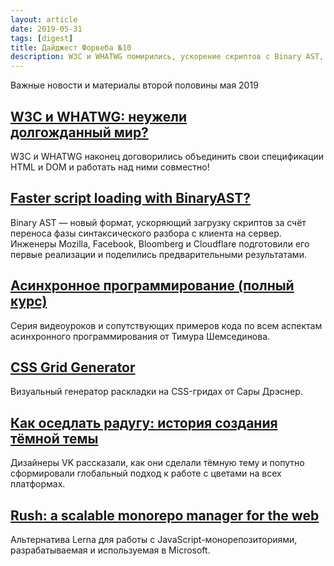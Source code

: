 ```yaml
---
layout: article
date: 2019-05-31
tags: [digest]
title: Дайджест Форвеба №10
description: W3C и WHATWG помирились, ускорение скриптов с Binary AST, асинхронное программирование, генератор раскладки на CSS-гридах, система цветов и тёмная тема VK, управление монорепозиториями
---
```

<p class="paragraph--lead">Важные новости и материалы второй половины мая 2019</p>

## [W3C и&nbsp;WHATWG: неужели долгожданный&nbsp;мир?](https://css-live.ru/vecssti-s-polej/w3c-i-whatwg-neuzheli-dolgozhdannyj-mir.html)

<p>W3C и&nbsp;WHATWG наконец договорились объединить свои спецификации HTML и&nbsp;DOM и&nbsp;работать над ними совместно!</p>

## [Faster script loading with BinaryAST?](https://blog.cloudflare.com/binary-ast/)

<p>Binary AST&nbsp;&mdash; новый формат, ускоряющий загрузку скриптов за&nbsp;счёт переноса фазы синтаксического разбора с&nbsp;клиента на&nbsp;сервер. Инженеры Mozilla, Facebook, Bloomberg и&nbsp;Cloudflare подготовили его первые реализации и&nbsp;поделились предварительными результатами.</p>

## [Асинхронное программирование (полный курс)](https://habr.com/ru/post/452974/)

<p>Серия видеоуроков и&nbsp;сопутствующих примеров кода по&nbsp;всем аспектам асинхронного программирования от&nbsp;Тимура Шемсединова.</p>

## [CSS Grid Generator](https://cssgrid-generator.netlify.com/)

<p>Визуальный генератор раскладки на&nbsp;CSS-гридах&nbsp;от&nbsp;Сары Дрэснер.</p>

## [Как оседлать радугу: история создания тёмной темы](https://habr.com/ru/company/vk/blog/449720/)

<p>Дизайнеры VK&nbsp;рассказали, как они сделали тёмную тему и&nbsp;попутно сформировали глобальный подход к&nbsp;работе с&nbsp;цветами на&nbsp;всех платформах.</p>

## [Rush: a&nbsp;scalable monorepo manager for the web](https://rushjs.io/)

<p>Альтернатива Lerna для работы с&nbsp;JavaScript-монорепозиториями, разрабатываемая и&nbsp;используемая в&nbsp;Microsoft.</p>
